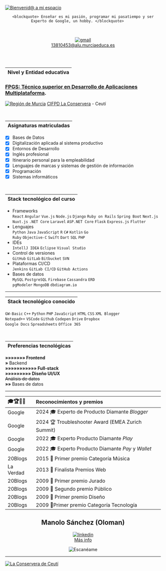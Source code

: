 [![Bienvenid@ a mi espacio](https://github.com/user-attachments/assets/860669c2-47f5-422f-805a-204c66ccf359)](https://github.com/Oloman-B "Bienvenid@ a mi espacio")

<div align="center">
	
```
<blockquote> Enseñar es mi pasión, programar mi pasatiempo y ser Experto de Google, un hobby. </blockquote>  	
```

<br/>

[![gmail](https://github.com/user-attachments/assets/95c9361d-c732-4148-a21a-6c1ea41d771f)](mailto:13810453@alu.murciaeduca.es "Contacta")  
[13810453@alu.murciaeduca.es](mailto:13810453@alu.murciaeduca.es "Contacta")

</div>
<br/>
<br/>

|Nivel y Entidad educativa|
|---|

### [FPGS: Técnico superior en Desarrollo de Aplicaciones Multiplataforma](https://llegarasalto.com/guiafp/ciclos/IFC-322.html "Más info sobre el grado").
[![Región de Murcia](https://github.com/user-attachments/assets/e7bd4935-fdce-454a-8005-4a5da633adad)](https://www.todofp.es/dam/jcr:0582c0c4-f15d-4e65-ac37-7d77591ee921/murdesarrollo-aplicacioens-multiplataforma-pdf.pdf "Currículo R.Murcia") 
[CIFPD La Conservera](https://sites.google.com/view/fplaconservera/la-conservera "Visitar web") - Ceutí  

<br/>

|Asignaturas matriculadas|
|---|

- [x] Bases de Datos
- [x] Digitalización aplicada al sistema productivo
- [x] Entornos de Desarrollo
- [x] Inglés profesional
- [x] Itinerario personal para la empleabilidad
- [x] Lenguajes de marcas y sistemas de gestión de información
- [x] Programación
- [x] Sistemas informáticos

<br/>

| Stack tecnológico del curso|
|---|

- Frameworks  
`React` `Angular` `Vue.js` `Node.js` `Django` `Ruby on Rails` `Spring Boot` `Next.js`  
`Nuxt.js` `.NET Core` `Laravel` `ASP.NET Core` `Flask` `Express.js` `Flutter`  
- Lenguajes  
`Python` `Java` `JavaScript` `R` `C#` `Kotlin` `Go`  
`Ruby` `Objective-C` `Swift` `Dart` `SQL` `PHP`
- IDEs  
`IntellJ IDEA` `Eclipse` `Visual Studio`
- Control de versiones  
`GitHub` `GitLab` `Bitbucket` `SVN`  
- Plataformas CI/CD  
`Jenkins` `GitLab CI/CD` `GitHub Actions`
- Bases de datos  
`MySQL` `PostgreSQL` `Firebase` `Cassandra` `ERD`  
`pgModeler` `MongoDB` `dbdiagram.io` 

---

| Stack tecnológico conocido|
|---|

`GW-Basic` `C++` `Python` `PHP` `JavaScript` `HTML` `CSS` `XML Blogger`  
`Notepad++` `VSCode` `Github` `Codepen` `Drive` `Dropbox`  
`Google Docs` `Spreadsheets` `Office 365`

<br/>

| Preferencias tecnológicas|
|---|

**»»»»»»» Frontend**  
**»** Backend  
**»»»»»»»»»»» Full-stack**  
**»»»»»»»»» Diseño UI/UX**  
~~Análisis de datos~~   
**»»** Bases de datos  


--- 

<div align="center">
  
|🎓🏆🥇🏅 |Reconocimientos y premios|
|:---|:---|
|Google|2024 🎓 Experto de Producto Diamante _Blogger_|
|Google|2024 🏆 Troubleshooter Award (EMEA Zurich Summit)|
|Google|2022 🎓 Experto Producto Diamante _Play_|
|Google|2022 🎓 Experto Producto Diamante _Pay_ y _Wallet_|
|20Blogs|2015 🥇 Primer premio Categoría Música|
|La Verdad|2013 🏅 Finalista Premios Web|
|20Blogs|2009 🥇 Primer premio Jurado|
|20Blogs|2009 🥈 Segundo premio Público|
|20Blogs|2009 🥇 Primer premio Diseño|
|20Blogs|2009 🥇Primer premio Categoría Tecnología|

## Manolo Sánchez (Oloman) 
  
[![linkedin](https://github.com/user-attachments/assets/2255f0b8-37e4-4b70-a95a-b9d416a32c97)](https://www.linkedin.com/in/oloman/ "Perfil Linkedin")   
[Más info](https://www.linkedin.com/in/oloman/ "Perfil Linkedin")

![Escanéame](https://github.com/user-attachments/assets/088a55d9-5d38-4d20-b5d6-496188c749ab "Escanéame")

</div>

--- 

[![La Conservera de Ceutí](https://github.com/user-attachments/assets/a6fd9ae5-b54e-48e8-9620-7fed221cd7dc)](https://sites.google.com/view/fplaconservera "Visitar Web") 


